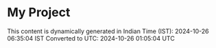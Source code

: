 # My Project

This content is dynamically generated in Indian Time (IST): 2024-10-26 06:35:04 IST
Converted to UTC: 2024-10-26 01:05:04 UTC

